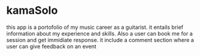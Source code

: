 # kamaSolo
this app is a portofolio of my music career as a guitarist.
it entails brief information about my experience and skills.
Also a user can book me for a session and get immidiate response.
it include a comment section where a user can give feedback on an event
